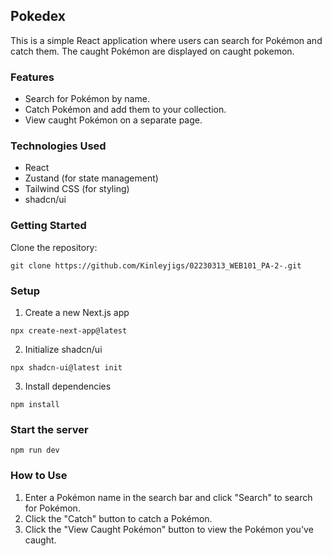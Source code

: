 ## Pokedex
This is a simple React application where users can search for Pokémon and catch them. The caught Pokémon are displayed on caught pokemon.

### Features
- Search for Pokémon by name.
- Catch Pokémon and add them to your collection.
- View caught Pokémon on a separate page.

### Technologies Used
- React
- Zustand (for state management)
- Tailwind CSS (for styling)
- shadcn/ui
  
### Getting Started
Clone the repository:

```
git clone https://github.com/Kinleyjigs/02230313_WEB101_PA-2-.git
```

### Setup
1. Create a new Next.js app
   
```
npx create-next-app@latest
```

2. Initialize shadcn/ui

```
npx shadcn-ui@latest init
```

3. Install dependencies
   
```
npm install
```

### Start the server 

```
npm run dev
```

### How to Use
1. Enter a Pokémon name in the search bar and click "Search" to search for Pokémon.
2. Click the "Catch" button to catch a Pokémon.
3. Click the "View Caught Pokémon" button to view the Pokémon you've caught.



